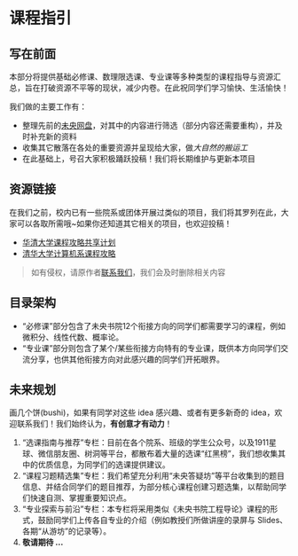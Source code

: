 # 课程指引

## 写在前面

本部分将提供基础必修课、数理限选课、专业课等多种类型的课程指导与资源汇总，旨在打破资源不平等的现状，减少内卷。在此祝同学们学习愉快、生活愉快！

我们做的主要工作有：

- 整理先前的[未央网盘](https://cloud.tsinghua.edu.cn/d/8fdcc35dcc3b441c8c25/)，对其中的内容进行筛选（部分内容还需要重构），并及时补充新的资料
- 收集其它散落在各处的重要资源并呈现给大家，做*大自然的搬运工*
- 在此基础上，号召大家积极踊跃投稿！我们将长期维护与更新本项目
## 资源链接

在我们之前，校内已有一些院系或团体开展过类似的项目，我们将其罗列在此，大家可以各取所需哦~如果你还知道其它相关的项目，也欢迎投稿！

- [华清大学课程攻略共享计划](https://in.closed.social:9443/pastExam/)
- [清华大学计算机系课程攻略](https://github.com/PKUanonym/REKCARC-TSC-UHT)

> 如有侵权，请原作者[联系我们](mailto:shenzhiy21@mails.tsinghua.edu.cn)，我们会及时删除相关内容

## 目录架构

- “必修课”部分包含了未央书院12个衔接方向的同学们都需要学习的课程，例如微积分、线性代数、概率论。
- “专业课”部分则包含了某个/某些衔接方向特有的专业课，既供本方向同学们交流分享，也供其他衔接方向对此感兴趣的同学们开拓眼界。

## 未来规划

画几个饼(bushi)，如果有同学对这些 idea 感兴趣、或者有更多新奇的 idea，欢迎联系我们！我们始终认为，**有创意才有动力**！

1. “选课指南与推荐”专栏：目前在各个院系、班级的学生公众号，以及1911星球、微信朋友圈、树洞等平台，都散布着大量的选课“红黑榜”，我们想收集其中的优质信息，为同学们的选课提供建议。
2. “课程习题精选集”专栏：我们希望充分利用“未央答疑坊”等平台收集到的题目信息、并结合同学们的题目推荐，为部分核心课程创建习题选集，以帮助同学们快速自测、掌握重要知识点。
3. “专业探索与前沿”专栏：本专栏将采用类似《未央书院工程导论》课程的形式，鼓励同学们上传各自专业的介绍（例如教授们所做讲座的录屏与 Slides、各期“从游坊”的记录等）。
4. **敬请期待 ...**
